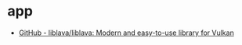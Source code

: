 # app

- [GitHub - liblava/liblava: Modern and easy-to-use library for Vulkan](https://github.com/liblava/liblava)
